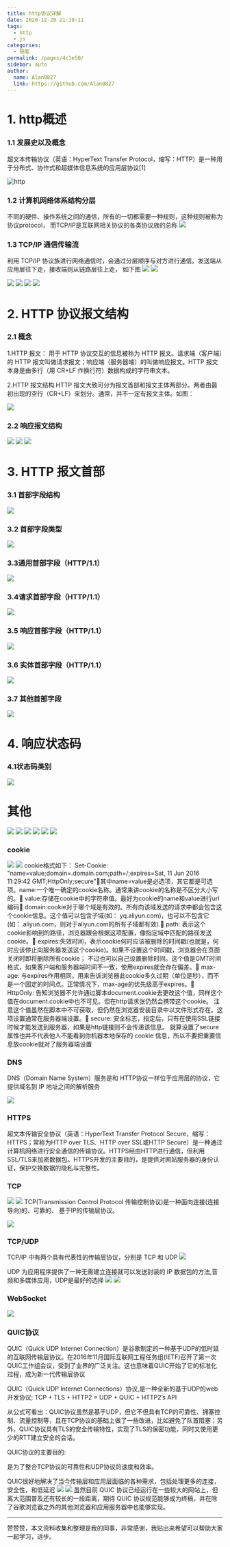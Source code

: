 ```yaml
---
title: http协议详解
date: 2020-12-20 21:19:11
tags: 
  - http
  - js
categories:
  - 随笔
permalink: /pages/4c1e50/
sidebar: auto
author: 
  name: Alan0827
  link: https://github.com/Alan0827
---
```


# 1. http概述
### 1.1 发展史以及概念
超文本传输协议（英语：HyperText Transfer Protocol，缩写：HTTP）是一种用于分布式、协作式和超媒体信息系统的应用层协议[1]

<!-- more -->

![http](http1.jpg)

### 1.2 计算机网络体系结构分层
不同的硬件、操作系统之间的通信，所有的一切都需要一种规则，这种规则被称为 协议protocol， 而TCP/IP是互联网相关协议的各类协议族的总称
![](http2.jpg)

### 1.3 TCP/IP 通信传输流
利用 TCP/IP 协议族进行网络通信时，会通过分层顺序与对方进行通信。发送端从应用层往下走，接收端则从链路层往上走， 如下图
![](http3.jpg)
![](http4.jpg)

![](http5.jpg)
![](http6.jpg)
![](http7.jpg)
![](http8.jpg)


# 2. HTTP 协议报文结构
### 2.1 概念
1.HTTP 报文：
用于 HTTP 协议交互的信息被称为 HTTP 报文。请求端（客户端）的 HTTP 报文叫做请求报文；响应端（服务器端）的叫做响应报文。HTTP 报文本身是由多行（用 CR+LF 作换行符）数据构成的字符串文本。

2.HTTP 报文结构
HTTP 报文大致可分为报文首部和报文主体两部分。两者由最初出现的空行（CR+LF）来划分。通常，并不一定有报文主体。如图：

![](http9.jpg)

### 2.2 响应报文结构
![](http10.jpg)
![](http11.jpg)
![](http12.jpg)

# 3. HTTP 报文首部
### 3.1 首部字段结构
![](http13.jpg)
### 3.2 首部字段类型
![](http14.jpg)

### 3.3通用首部字段（HTTP/1.1）
![](http15.jpg)

### 3.4请求首部字段（HTTP/1.1）
![](http16.jpg)

### 3.5 响应首部字段（HTTP/1.1）
![](http17.jpg)

### 3.6 实体首部字段（HTTP/1.1）
![](http18.jpg)

### 3.7 其他首部字段
![](http19.jpg)

# 4. 响应状态码
### 4.1状态码类别
![](http20.jpg)


# 其他
![](http21.png)
![](http22.png)
![](http23.png)
![](http24.png)
![](http25.png)
![](http26.png)

### cookie
![](http27.png)
![](http28.png)
cookie格式如下：
Set-Cookie: "name=value;domain=.domain.com;path=/;expires=Sat, 11 Jun 2016 11:29:42 GMT;HttpOnly;secure"其中name=value是必选项，其它都是可选项。name:一个唯一确定的cookie名称。通常来讲cookie的名称是不区分大小写的。
value:存储在cookie中的字符串值。最好为cookie的name和value进行url编码
domain:cookie对于哪个域是有效的。所有向该域发送的请求中都会包含这个cookie信息。这个值可以包含子域(如：
yq.aliyun.com)，也可以不包含它(如：.aliyun.com，则对于aliyun.com的所有子域都有效).
path: 表示这个cookie影响到的路径，浏览器跟会根据这项配置，像指定域中匹配的路径发送cookie。
expires:失效时间，表示cookie何时应该被删除的时间戳(也就是，何时应该停止向服务器发送这个cookie)。如果不设置这个时间戳，浏览器会在页面关闭时即将删除所有cookie；
不过也可以自己设置删除时间。这个值是GMT时间格式，如果客户端和服务器端时间不一致，使用expires就会存在偏差。
max-age: 与expires作用相同，用来告诉浏览器此cookie多久过期（单位是秒），而不是一个固定的时间点。正常情况下，max-age的优先级高于expires。
HttpOnly: 告知浏览器不允许通过脚本document.cookie去更改这个值，同样这个值在document.cookie中也不可见。但在http请求张仍然会携带这个cookie。
注意这个值虽然在脚本中不可获取，但仍然在浏览器安装目录中以文件形式存在。这项设置通常在服务器端设置。
secure: 安全标志，指定后，只有在使用SSL链接时候才能发送到服务器，如果是http链接则不会传递该信息。
就算设置了secure 属性也并不代表他人不能看到你机器本地保存的 cookie 信息，所以不要把重要信息放cookie就对了服务器端设置

### DNS

DNS（Domain Name System）服务是和 HTTP协议一样位于应用层的协议，它提供域名到 IP 地址之间的解析服务

![](http29.png)

### HTTPS
超文本传输安全协议（英语：HyperText Transfer Protocol Secure，缩写：HTTPS；常称为HTTP over TLS、HTTP over SSL或HTTP Secure）是一种通过计算机网络进行安全通信的传输协议。HTTPS经由HTTP进行通信，但利用SSL/TLS来加密数据包。HTTPS开发的主要目的，是提供对网站服务器的身份认证，保护交换数据的隐私与完整性。

### TCP

![](http30.png)
![](http31.png)
TCP(Transmission Control Protocol 传输控制协议)是一种面向连接(连接导向)的、可靠的、 基于IP的传输层协议。

![](http32.png)

### TCP/UDP
TCP/IP 中有两个具有代表性的传输层协议，分别是 TCP 和 UDP
![](http33.png)

UDP 为应用程序提供了一种无需建立连接就可以发送封装的 IP 数据包的方法,音频和多媒体应用，UDP是最好的选择
![](http34.png)
![](http35.png)

### WebSocket 
![](http36.png)


### QUIC协议
QUIC（Quick UDP Internet Connection）是谷歌制定的一种基于UDP的低时延的互联网传输层协议。在2016年11月国际互联网工程任务组(IETF)召开了第一次QUIC工作组会议，受到了业界的广泛关注。这也意味着QUIC开始了它的标准化过程，成为新一代传输层协议



QUIC（Quick UDP Internet Connections）协议,是一种全新的基于UDP的web开发协议; 
TCP + TLS + HTTP2 = UDP + QUIC + HTTP2’s API

从公式可看出：QUIC协议虽然是基于UDP，但它不但具有TCP的可靠性、拥塞控制、流量控制等，且在TCP协议的基础上做了一些改进，比如避免了队首阻塞；另外，QUIC协议具有TLS的安全传输特性，实现了TLS的保密功能，同时又使用更少的RTT建立安全的会话。



QUIC协议的主要目的:

是为了整合TCP协议的可靠性和UDP协议的速度和效率。

QUIC很好地解决了当今传输层和应用层面临的各种需求，包括处理更多的连接，安全性，和低延迟
![](http37.png)
![](http38.png)
虽然目前 QUIC 协议已经运行在一些较大的网站上，但离大范围普及还有较长的一段距离，期待 QUIC 协议规范能够成为终稿，并在除了谷歌浏览器之外的其他浏览器和应用服务器中也能够实现。

---

赞赞赞，本文资料收集和整理是我的同事，非常感谢，我贴出来希望可以帮助大家一起学习，进步。































